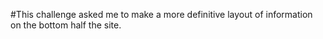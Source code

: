 #This challenge asked me to make a more definitive layout of information on the bottom half the site.
